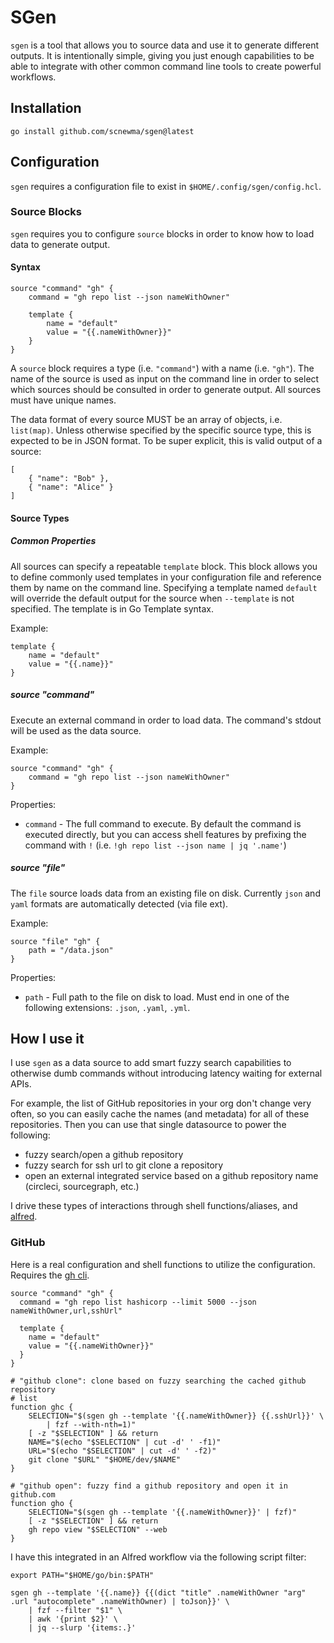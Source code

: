 # SGen

`sgen` is a tool that allows you to source data and use it to generate
different outputs. It is intentionally simple, giving you just enough
capabilities to be able to integrate with other common command line tools to
create powerful workflows.

## Installation

```
go install github.com/scnewma/sgen@latest
```

## Configuration

`sgen` requires a configuration file to exist in `$HOME/.config/sgen/config.hcl`.

### Source Blocks

`sgen` requires you to configure `source` blocks in order to know how to load
data to generate output.

#### Syntax

```
source "command" "gh" {
    command = "gh repo list --json nameWithOwner"

    template {
        name = "default"
        value = "{{.nameWithOwner}}"
    }
}
```

A `source` block requires a type (i.e. `"command"`) with a name (i.e. `"gh"`).
The name of the source is used as input on the command line in order to select
which sources should be consulted in order to generate output. All sources must
have unique names.

The data format of every source MUST be an array of objects, i.e. `list(map)`.
Unless otherwise specified by the specific source type, this is expected to be
in JSON format. To be super explicit, this is valid output of a source:

```
[
    { "name": "Bob" },
    { "name": "Alice" }
]
```

#### Source Types

##### Common Properties

All sources can specify a repeatable `template` block. This block allows you to
define commonly used templates in your configuration file and reference them by
name on the command line. Specifying a template named `default` will override
the default output for the source when `--template` is not specified. The
template is in Go Template syntax.

Example:

```
template {
    name = "default"
    value = "{{.name}}"
}
```

##### source "command"

Execute an external command in order to load data. The command's stdout will be
used as the data source.

Example:

```
source "command" "gh" {
    command = "gh repo list --json nameWithOwner"
}
```

Properties:

* `command` - The full command to execute. By default the command is executed
  directly, but you can access shell features by prefixing the command with
  `!` (i.e. `!gh repo list --json name | jq '.name'`)

##### source "file"

The `file` source loads data from an existing file on disk. Currently `json`
and `yaml` formats are automatically detected (via file ext).

Example:

```
source "file" "gh" {
    path = "/data.json"
}
```

Properties:

* `path` - Full path to the file on disk to load. Must end in one of the
  following extensions: `.json`, `.yaml`, `.yml`.

## How I use it

I use `sgen` as a data source to add smart fuzzy search capabilities to
otherwise dumb commands without introducing latency waiting for external APIs.

For example, the list of GitHub repositories in your org don't change very
often, so you can easily cache the names (and metadata) for all of these
repositories. Then you can use that single datasource to power the following:
* fuzzy search/open a github repository
* fuzzy search for ssh url to git clone a repository
* open an external integrated service based on a github repository name (circleci, sourcegraph, etc.)

I drive these types of interactions through shell functions/aliases, and [alfred](https://www.alfredapp.com/).

### GitHub

Here is a real configuration and shell functions to utilize the configuration. Requires the [gh cli](https://github.com/cli/cli).

```
source "command" "gh" {
  command = "gh repo list hashicorp --limit 5000 --json nameWithOwner,url,sshUrl"

  template {
    name = "default"
    value = "{{.nameWithOwner}}"
  }
}
```

```
# "github clone": clone based on fuzzy searching the cached github repository
# list
function ghc {
    SELECTION="$(sgen gh --template '{{.nameWithOwner}} {{.sshUrl}}' \
        | fzf --with-nth=1)"
    [ -z "$SELECTION" ] && return
    NAME="$(echo "$SELECTION" | cut -d' ' -f1)"
    URL="$(echo "$SELECTION" | cut -d' ' -f2)"
    git clone "$URL" "$HOME/dev/$NAME"
}

# "github open": fuzzy find a github repository and open it in github.com
function gho {
    SELECTION="$(sgen gh --template '{{.nameWithOwner}}' | fzf)"
    [ -z "$SELECTION" ] && return
    gh repo view "$SELECTION" --web
}
```

I have this integrated in an Alfred workflow via the following script filter:

```
export PATH="$HOME/go/bin:$PATH"

sgen gh --template '{{.name}} {{(dict "title" .nameWithOwner "arg" .url "autocomplete" .nameWithOwner) | toJson}}' \
    | fzf --filter "$1" \
    | awk '{print $2}' \
    | jq --slurp '{items:.}'
```
